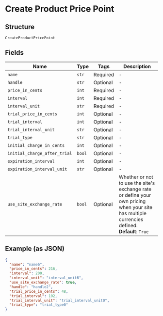 
# Create Product Price Point

## Structure

`CreateProductPricePoint`

## Fields

| Name | Type | Tags | Description |
|  --- | --- | --- | --- |
| `name` | `str` | Required | - |
| `handle` | `str` | Optional | - |
| `price_in_cents` | `int` | Required | - |
| `interval` | `int` | Required | - |
| `interval_unit` | `str` | Required | - |
| `trial_price_in_cents` | `int` | Optional | - |
| `trial_interval` | `int` | Optional | - |
| `trial_interval_unit` | `str` | Optional | - |
| `trial_type` | `str` | Optional | - |
| `initial_charge_in_cents` | `int` | Optional | - |
| `initial_charge_after_trial` | `bool` | Optional | - |
| `expiration_interval` | `int` | Optional | - |
| `expiration_interval_unit` | `str` | Optional | - |
| `use_site_exchange_rate` | `bool` | Optional | Whether or not to use the site's exchange rate or define your own pricing when your site has multiple currencies defined.<br>**Default**: `True` |

## Example (as JSON)

```json
{
  "name": "name6",
  "price_in_cents": 216,
  "interval": 200,
  "interval_unit": "interval_unit6",
  "use_site_exchange_rate": true,
  "handle": "handle2",
  "trial_price_in_cents": 48,
  "trial_interval": 102,
  "trial_interval_unit": "trial_interval_unit0",
  "trial_type": "trial_type0"
}
```

